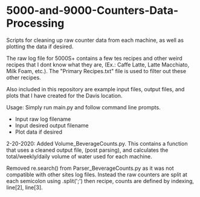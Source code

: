 # 5000-and-9000-Counters-Data-Processing
Scripts for cleaning up raw counter data from each machine, as well as plotting the data if desired.


The raw log file for 5000S+ contains a few tes recipes and other weird recipes that I dont know what they are, (Ex.: Caffe Latte, Latte Macchiato, Milk Foam, etc.).  The "Primary Recipes.txt" file is used to filter out these other recipes. 

Also included in this repository are example input files, output files, and plots that I have created for the Davis location.


Usage: Simply run main.py and follow command line prompts.
  - Input raw log filename
  - Input desired output filename
  - Plot data if desired




2-20-2020:
Added Volume_BeverageCounts.py.  This contains a function that uses a cleaned output file, (post parsing), and calculates the total/weekly/daily volume of water used for each machine.

Removed re.search() from Parser_BeverageCounts.py as it was not compatible with other sites log files.  Instead the raw counters are split at each semicolon using .split(';') then recipe, counts are defined by indexing, line[2], line[3].
